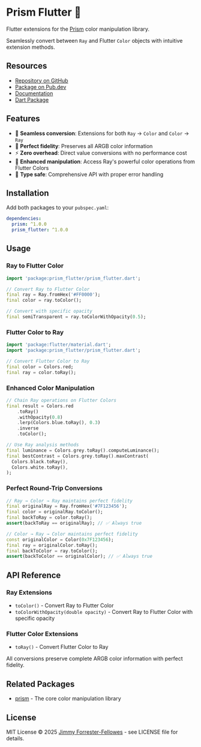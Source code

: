 # Prism Flutter 🌈

Flutter extensions for the [Prism](https://pub.dev/packages/prism) color manipulation library.

Seamlessly convert between `Ray` and Flutter `Color` objects with intuitive extension methods.

## Resources

- [Repository on GitHub](https://github.com/jimmyff/prism/tree/main/packages/prism_flutter)
- [Package on Pub.dev](https://pub.dev/packages/prism_flutter)
- [Documentation](https://pub.dev/documentation/prism_flutter/latest/)
- [Dart Package](https://pub.dev/packages/prism)

## Features

- 🔄 **Seamless conversion**: Extensions for both `Ray` → `Color` and `Color` → `Ray`
- 🎨 **Perfect fidelity**: Preserves all ARGB color information
- ⚡ **Zero overhead**: Direct value conversions with no performance cost
- 🔧 **Enhanced manipulation**: Access Ray's powerful color operations from Flutter Colors
- 🎯 **Type safe**: Comprehensive API with proper error handling

## Installation

Add both packages to your `pubspec.yaml`:

```yaml
dependencies:
  prism: ^1.0.0
  prism_flutter: ^1.0.0
```

## Usage

### Ray to Flutter Color

```dart
import 'package:prism_flutter/prism_flutter.dart';

// Convert Ray to Flutter Color
final ray = Ray.fromHex('#FF0000');
final color = ray.toColor();

// Convert with specific opacity
final semiTransparent = ray.toColorWithOpacity(0.5);
```

### Flutter Color to Ray

```dart
import 'package:flutter/material.dart';
import 'package:prism_flutter/prism_flutter.dart';

// Convert Flutter Color to Ray
final color = Colors.red;
final ray = color.toRay();

```

### Enhanced Color Manipulation

```dart
// Chain Ray operations on Flutter Colors
final result = Colors.red
    .toRay()
    .withOpacity(0.8)
    .lerp(Colors.blue.toRay(), 0.3)
    .inverse
    .toColor();

// Use Ray analysis methods
final luminance = Colors.grey.toRay().computeLuminance();
final bestContrast = Colors.grey.toRay().maxContrast(
  Colors.black.toRay(),
  Colors.white.toRay(),
);
```

### Perfect Round-Trip Conversions

```dart
// Ray → Color → Ray maintains perfect fidelity
final originalRay = Ray.fromHex('#7F123456');
final color = originalRay.toColor();
final backToRay = color.toRay();
assert(backToRay == originalRay); // ✅ Always true

// Color → Ray → Color maintains perfect fidelity
const originalColor = Color(0x7F123456);
final ray = originalColor.toRay();
final backToColor = ray.toColor();
assert(backToColor == originalColor); // ✅ Always true
```

## API Reference

### Ray Extensions

- `toColor()` - Convert Ray to Flutter Color
- `toColorWithOpacity(double opacity)` - Convert Ray to Flutter Color with specific opacity

### Flutter Color Extensions

- `toRay()` - Convert Flutter Color to Ray


All conversions preserve complete ARGB color information with perfect fidelity.

## Related Packages

- [prism](https://pub.dev/packages/prism) - The core color manipulation library

## License

MIT License © 2025 [Jimmy Forrester-Fellowes](https://github.com/jimmyff) - see LICENSE file for details.